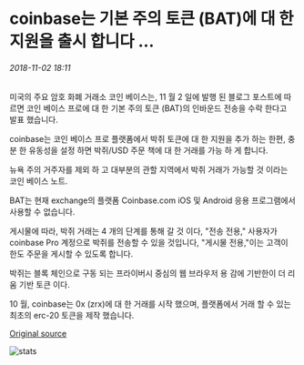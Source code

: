 # coinbase는 기본 주의 토큰 (BAT)에 대 한 지원을 출시 합니다 ...

###### 2018-11-02 18:11

미국의 주요 암호 화폐 거래소 코인 베이스는, 11 월 2 일에 발행 된 블로그 포스트에 따르면 코인 베이스 프로에 대 한 기본 주의 토큰 (BAT)의 인바운드 전송을 수락 한다고 발표 했습니다.

coinbase는 코인 베이스 프로 플랫폼에서 박쥐 토큰에 대 한 지원을 추가 하는 한편, 충분 한 유동성을 설정 하면 박쥐/USD 주문 책에 대 한 거래를 가능 하 게 합니다.

뉴욕 주의 거주자를 제외 하 고 대부분의 관할 지역에서 박쥐 거래가 가능할 것 이라는 코인 베이스 노트.

BAT는 현재 exchange의 플랫폼 Coinbase.com iOS 및 Android 응용 프로그램에서 사용할 수 없습니다.

게시물에 따라, 박쥐 거래는 4 개의 단계를 통해 갈 것 이다, "전송 전용," 사용자가 coinbase Pro 계정으로 박쥐를 전송할 수 있을 것입니다, "게시물 전용,"이는 고객이 한도 주문을 게시할 수 있도록 합니다.

박쥐는 블록 체인으로 구동 되는 프라이버시 중심의 웹 브라우저 용 감에 기반한이 더 리 움 기반 토큰 이다.

10 월, coinbase는 0x (zrx)에 대 한 거래를 시작 했으며, 플랫폼에서 거래 할 수 있는 최초의 erc-20 토큰을 제작 했습니다.

[Original source](https://cointelegraph.com/news/coinbase-launches-support-for-basic-attention-token-bat)

![stats](https://c.statcounter.com/11760860/0/a89fa40b/1/ "stats")